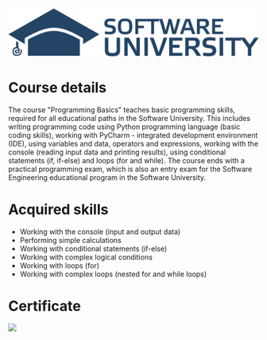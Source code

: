 # <p align="center"> ![alt text](https://github.com/momchilantonov/SoftUni-Programming-Basics-With-Python-April-2020/blob/main/SoftUni-Logo.png) <p>
# Course details
The course "Programming Basics" teaches basic programming skills, required for all educational paths in the Software University. This includes writing programming code using Python programming language (basic coding skills), working with PyCharm - integrated development environment (IDE), using variables and data, operators and expressions, working with the console (reading input data and printing results), using conditional statements (if, if-else) and loops (for and while). The course ends with a practical programming exam, which is also an entry exam for the Software Engineering educational program in the Software University.
# Acquired skills 
- Working with the console (input and output data)
- Performing simple calculations
- Working with conditional statements (if-else)
- Working with complex logical conditions
- Working with loops (for)
- Working with complex loops (nested for and while loops)
# Certificate
<p>
<img src = "https://media.discordapp.net/attachments/1171974638570569728/1221817602658009198/image.png?ex=6613f550&is=66018050&hm=32834c23fbdc48ceeeea79b8d070db444f1c9a0fb0500e4490c1667d70b44526&=&format=webp&quality=lossless&width=332&height=468"/>



